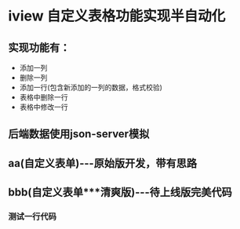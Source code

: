 # iview 自定义表格功能实现半自动化

##  实现功能有：
-  添加一列
-  删除一列
-  添加一行(包含新添加的一列的数据，格式校验)
-  表格中删除一行
-  表格中修改一行

##  后端数据使用json-server模拟


##   aa(自定义表单)---原始版开发，带有思路

##   bbb(自定义表单***清爽版)---待上线版完美代码


### 测试一行代码